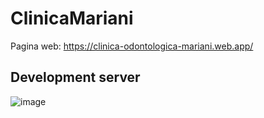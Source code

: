 # ClinicaMariani

Pagina web: https://clinica-odontologica-mariani.web.app/

## Development server
![image](https://user-images.githubusercontent.com/68014407/174159329-b30bbf9c-9fe0-4b3e-943d-241f086701b1.png)

